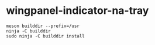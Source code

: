 # wingpanel-indicator-na-tray

    meson builddir --prefix=/usr
    ninja -C builddir
    sudo ninja -C builddir install